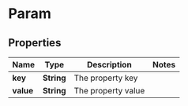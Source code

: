 # Param

## Properties
Name | Type | Description | Notes
------------ | ------------- | ------------- | -------------
**key** | **String** | The property key | 
**value** | **String** | The property value | 
